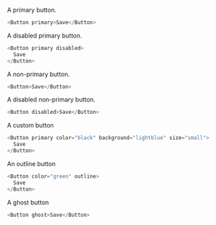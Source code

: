 A primary button.

```js
<Button primary>Save</Button>
```

A disabled primary button.

```js
<Button primary disabled>
  Save
</Button>
```

A non-primary button.

```js
<Button>Save</Button>
```

A disabled non-primary button.

```js
<Button disabled>Save</Button>
```

A custom button

```js
<Button primary color="black" background="lightblue" size="small">
  Save
</Button>
```

An outline button

```js
<Button color="green" outline>
  Save
</Button>
```

A ghost button

```js
<Button ghost>Save</Button>
```
